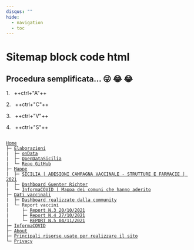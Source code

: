 ```yaml
---
disqus: ""
hide:
  - navigation
  - toc
---
```


# Sitemap block code html

## Procedura semplificata... &#128540; &#128514; &#128514;

1.&nbsp;&nbsp; ++ctrl+"A"++

2.&nbsp;&nbsp; ++ctrl+"C"++

3.&nbsp;&nbsp; ++ctrl+"V"++

4.&nbsp;&nbsp; ++ctrl+"S"++

<pre><code>   
<a href="https://opendatasicilia.github.io/OpenDataSicilia-per-il-Coronavirus/" target="_self">Home</a>
├─ <a href="https://opendatasicilia.github.io/OpenDataSicilia-per-il-Coronavirus/elaborazioni/ondata/" target="_self">Elaborazioni</a>
|  ├─ <a href="https://opendatasicilia.github.io/OpenDataSicilia-per-il-Coronavirus/elaborazioni/ondata/" target="_self">onData</a>
|  ├─ <a href="https://opendatasicilia.github.io/OpenDataSicilia-per-il-Coronavirus/elaborazioni/ondata/" target="_self">OpenDataSicilia</a>
|  └─ <a href="https://opendatasicilia.github.io/OpenDataSicilia-per-il-Coronavirus/elaborazioni/repo_github/" target="_self">Repo GitHub</a>
├─ <a href="https://opendatasicilia.github.io/OpenDataSicilia-per-il-Coronavirus/mappe/farm_vaccini_anticovid/" target="_self">Mappe</a>
|  ├─ <a href="https://opendatasicilia.github.io/OpenDataSicilia-per-il-Coronavirus/mappe/farm_vaccini_anticovid/" target="_self">SICILIA | ADESIONI CAMPAGNA VACCINALE - STRUTTURE E FARMACIE | 2021</a>
|  ├─ <a href="https://opendatasicilia.github.io/OpenDataSicilia-per-il-Coronavirus/mappe/mappa_vaccini_gjrichter/" target="_self">Dashboard Guenter Richter</a>
|  └─ <a href="https://opendatasicilia.github.io/OpenDataSicilia-per-il-Coronavirus/mappe/mappa_comuni_informacovid/" target="_self">InformaCOVID | Mappa dei comuni che hanno aderito</a>
├─ <a href="https://opendatasicilia.github.io/OpenDataSicilia-per-il-Coronavirus/vaccini/sit_vaccini/" target="_self">Dati vaccinali</a>
|  ├─ <a href="https://opendatasicilia.github.io/OpenDataSicilia-per-il-Coronavirus/vaccini/sit_vaccini/" target="_self">Dashboard realizzate dalla community</a> 
|  └─ Report vaccini
|     ├─ <a href="https://opendatasicilia.github.io/OpenDataSicilia-per-il-Coronavirus/vaccini/report_03/" target="_self">Report N.3 20/10/2021</a>
|     ├─ <a href="https://opendatasicilia.github.io/OpenDataSicilia-per-il-Coronavirus/vaccini/report_04/" target="_self">Report N.4 27/10/2021</a>
|     └─ <a href="https://opendatasicilia.github.io/OpenDataSicilia-per-il-Coronavirus/vaccini/report_05/" target="_self">REPORT N.5 04/11/2021</a>
├─ <a href="https://opendatasicilia.github.io/OpenDataSicilia-per-il-Coronavirus/info_covid/informa_covid/" target="_self">InformaCOVID</a>
├─ <a href="https://opendatasicilia.github.io/OpenDataSicilia-per-il-Coronavirus/ods/" target="_self">About</a>
├─ <a href="https://opendatasicilia.github.io/OpenDataSicilia-per-il-Coronavirus/strumenti/" target="_self">Principali risorse usate per realizzare il sito</a>
└─ <a href="https://opendatasicilia.github.io/OpenDataSicilia-per-il-Coronavirus/privacy/" target="_self">Privacy</a>
</code></pre>